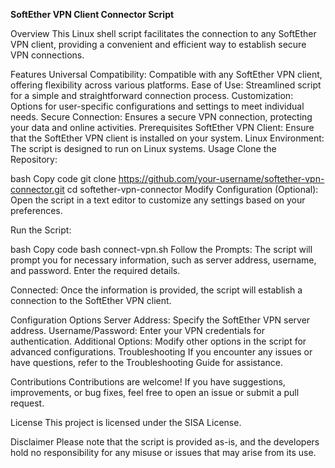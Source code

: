 __SoftEther VPN Client Connector Script__

Overview
This Linux shell script facilitates the connection to any SoftEther VPN client, providing a convenient and efficient way to establish secure VPN connections.

Features
Universal Compatibility: Compatible with any SoftEther VPN client, offering flexibility across various platforms.
Ease of Use: Streamlined script for a simple and straightforward connection process.
Customization: Options for user-specific configurations and settings to meet individual needs.
Secure Connection: Ensures a secure VPN connection, protecting your data and online activities.
Prerequisites
SoftEther VPN Client: Ensure that the SoftEther VPN client is installed on your system.
Linux Environment: The script is designed to run on Linux systems.
Usage
Clone the Repository:

bash
Copy code
git clone https://github.com/your-username/softether-vpn-connector.git
cd softether-vpn-connector
Modify Configuration (Optional):
Open the script in a text editor to customize any settings based on your preferences.

Run the Script:

bash
Copy code
bash connect-vpn.sh
Follow the Prompts:
The script will prompt you for necessary information, such as server address, username, and password. Enter the required details.

Connected:
Once the information is provided, the script will establish a connection to the SoftEther VPN client.

Configuration Options
Server Address: Specify the SoftEther VPN server address.
Username/Password: Enter your VPN credentials for authentication.
Additional Options: Modify other options in the script for advanced configurations.
Troubleshooting
If you encounter any issues or have questions, refer to the Troubleshooting Guide for assistance.

Contributions
Contributions are welcome! If you have suggestions, improvements, or bug fixes, feel free to open an issue or submit a pull request.

License
This project is licensed under the SISA License.

Disclaimer
Please note that the script is provided as-is, and the developers hold no responsibility for any misuse or issues that may arise from its use.
